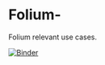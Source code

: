 # Folium-
Folium relevant use cases.




[![Binder](https://mybinder.org/badge_logo.svg)](https://mybinder.org/v2/gh/Sidddharth1/Folium-/master)
